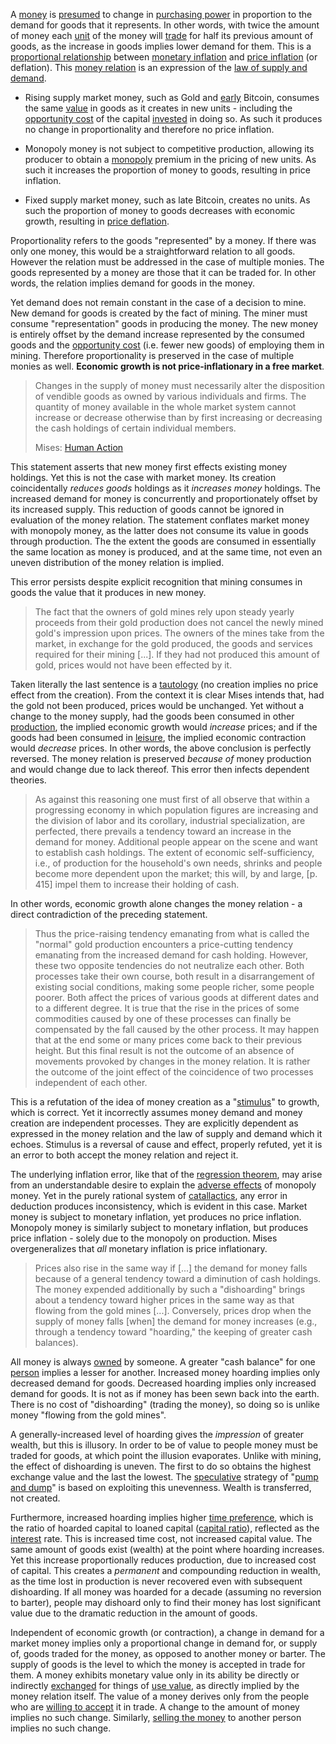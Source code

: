 A [money](Money-Taxonomy) is [presumed](https://mises.org/library/man-economy-and-state-power-and-market/html/p/1107) to change in [purchasing power](https://en.wikipedia.org/wiki/Purchasing_power) in proportion to the demand for goods that it represents. In other words, with twice the amount of money each [unit](Glossary#unit) of the money will [trade](Glossary#trade) for half its previous amount of goods, as the increase in goods implies lower demand for them. This is a [proportional relationship](https://en.wikipedia.org/wiki/Proportionality_(mathematics)) between [monetary inflation](https://en.wikipedia.org/wiki/Monetary_inflation) and [price inflation](https://en.wikipedia.org/wiki/Inflation) (or deflation). This [money relation](https://mises.org/library/human-action-0/html/pp/778) is an expression of the [law of supply and demand](https://en.wikipedia.org/wiki/Supply_and_demand).

* Rising supply market money, such as Gold and [early](Glossary#subsidy) Bitcoin, consumes the same [value](Glossary#value) in goods as it creates in new units - including the [opportunity cost](https://en.wikipedia.org/wiki/Opportunity_cost) of the capital [invested](Glossary#lend) in doing so. As such it produces no change in proportionality and therefore no price inflation.

* Monopoly money is not subject to competitive production, allowing its producer to obtain a [monopoly](https://mises.org/library/man-economy-and-state-power-and-market/html/pp/1054) premium in the pricing of new units. As such it increases the proportion of money to goods, resulting in price inflation.

* Fixed supply market money, such as late Bitcoin, creates no units. As such the proportion of money to goods decreases with economic growth, resulting in [price deflation](https://en.wikipedia.org/wiki/Deflation).

Proportionality refers to the goods "represented" by a money. If there was only one money, this would be a straightforward relation to all goods. However the relation must be addressed in the case of multiple monies. The goods represented by a money are those that it can be traded for. In other words, the relation implies demand for goods in the money.

Yet demand does not remain constant in the case of a decision to mine. New demand for goods is created by the fact of mining. The miner must consume "representation" goods in producing the money. The new money is entirely offset by the demand increase represented by the consumed goods and the [opportunity cost](https://en.wikipedia.org/wiki/Opportunity_cost) (i.e. fewer new goods) of employing them in mining. Therefore proportionality is preserved in the case of multiple monies as well. **Economic growth is not price-inflationary in a free market**.

> Changes in the supply of money must necessarily alter the disposition of vendible goods as owned by various individuals and firms. The quantity of money available in the whole market system cannot increase or decrease otherwise than by first increasing or decreasing the cash holdings of certain individual members.
>
> Mises: [Human Action](https://mises.org/library/human-action-0/html/pp/778)

This statement asserts that new money first effects existing money holdings. Yet this is not the case with market money. Its creation coincidentally *reduces goods* holdings as it *increases money* holdings. The increased demand for money is concurrently and proportionately offset by its increased supply. This reduction of goods cannot be ignored in evaluation of the money relation. The statement conflates market money with monopoly money, as the latter does not consume its value in goods through production. The the extent the goods are consumed in essentially the same location as money is produced, and at the same time, not even an uneven distribution of the money relation is implied.

This error persists despite explicit recognition that mining consumes in goods the value that it produces in new money.

> The fact that the owners of gold mines rely upon steady yearly proceeds from their gold production does not cancel the newly mined gold's impression upon prices. The owners of the mines take from the market, in exchange for the gold produced, the goods and services required for their mining [...]. If they had not produced this amount of gold, prices would not have been effected by it.

Taken literally the last sentence is a [tautology](https://en.wikipedia.org/wiki/Tautology_(logic)) (no creation implies no price effect from the creation). From the context it is clear Mises intends that, had the gold not been produced, prices would be unchanged. Yet without a change to the money supply, had the goods been consumed in other [production](Production-and-Consumption), the implied economic growth would *increase* prices; and if the goods had been consumed in [leisure](Labor-and-Leisure), the implied economic contraction would *decrease* prices. In other words, the above conclusion is perfectly reversed. The money relation is preserved *because of* money production and would change due to lack thereof. This error then infects dependent theories.

> As against this reasoning one must first of all observe that within a progressing economy in which population figures are increasing and the division of labor and its corollary, industrial specialization, are perfected, there prevails a tendency toward an increase in the demand for money. Additional people appear on the scene and want to establish cash holdings. The extent of economic self-sufficiency, i.e., of production for the household's own needs, shrinks and people become more dependent upon the market; this will, by and large, [p. 415] impel them to increase their holding of cash.

In other words, economic growth alone changes the money relation - a direct contradiction of the preceding statement.

> Thus the price-raising tendency emanating from what is called the "normal" gold production encounters a price-cutting tendency emanating from the increased demand for cash holding. However, these two opposite tendencies do not neutralize each other. Both processes take their own course, both result in a disarrangement of existing social conditions, making some people richer, some people poorer. Both affect the prices of various goods at different dates and to a different degree. It is true that the rise in the prices of some commodities caused by one of these processes can finally be compensated by the fall caused by the other process. It may happen that at the end some or many prices come back to their previous height. But this final result is not the outcome of an absence of movements provoked by changes in the money relation. It is rather the outcome of the joint effect of the coincidence of two processes independent of each other.

This is a refutation of the idea of money creation as a "[stimulus](https://en.wikipedia.org/wiki/Stimulus_(economics))" to growth, which is correct. Yet it incorrectly assumes money demand and money creation are independent processes. They are explicitly dependent as expressed in the money relation and the law of supply and demand which it echoes. Stimulus is a reversal of cause and effect, properly refuted, yet it is an error to both accept the money relation and reject it.

The underlying inflation error, like that of the [regression theorem](Regression-Fallacy), may arise from an understandable desire to explain the [adverse effects](https://en.wikipedia.org/wiki/Seigniorage) of monopoly money. Yet in the purely rational system of [catallactics](https://en.wikipedia.org/wiki/Catallactics), any error in deduction produces inconsistency, which is evident in this case. Market money is subject to monetary inflation, yet produces no price inflation. Monopoly money is similarly subject to monetary inflation, but produces price inflation - solely due to the monopoly on production. Mises overgeneralizes that *all* monetary inflation is price inflationary.

> Prices also rise in the same way if [...] the demand for money falls because of a general tendency toward a diminution of cash holdings. The money expended additionally by such a "dishoarding" brings about a tendency toward higher prices in the same way as that flowing from the gold mines [...]. Conversely, prices drop when the supply of money falls [when] the demand for money increases (e.g., through a tendency toward "hoarding," the keeping of greater cash balances).

All money is always [owned](Glossary#owner) by someone. A greater "cash balance" for one [person](Glossary#person) implies a lesser for another. Increased money hoarding implies only decreased demand for goods. Decreased hoarding implies only increased demand for goods. It is not as if money has been sewn back into the earth. There is no cost of "dishoarding" (trading the money), so doing so is unlike money "flowing from the gold mines".

A generally-increased level of hoarding gives the *impression* of greater wealth, but this is illusory. In order to be of value to people money must be traded for goods, at which point the illusion evaporates. Unlike with mining, the effect of dishoarding is uneven. The first to do so obtains the highest exchange value and the last the lowest. The [speculative](Speculative-Consumption) strategy of "[pump and dump](https://en.wikipedia.org/wiki/Pump_and_dump)" is based on exploiting this unevenness. Wealth is transferred, not created.

Furthermore, increased hoarding implies higher [time preference](Time-Preference-Fallacy), which is the ratio of hoarded capital to loaned capital ([capital ratio](Savings-Relation)), reflected as the [interest](Glossary#interest) rate. This is increased time cost, not increased capital value. The same amount of goods exist (wealth) at the point where hoarding increases. Yet this increase proportionally reduces production, due to increased cost of capital. This creates a *permanent* and compounding reduction in wealth, as the time lost in production is never recovered even with subsequent dishoarding. If all money was hoarded for a decade (assuming no reversion to barter), people may dishoard only to find their money has lost significant value due to the dramatic reduction in the amount of goods.

Independent of economic growth (or contraction), a change in demand for a market money implies only a proportional change in demand for, or supply of, goods traded for the money, as opposed to another money or barter. The supply of goods is the level to which the money is accepted in trade for them. A money exhibits monetary value only in its ability be directly or indirectly [exchanged](Glossary#exchange) for things of [use value](https://en.wikipedia.org/wiki/Use_value), as directly implied by the money relation itself. The value of a money derives only from the people who are [willing to accept](Glossary#economy) it in trade. A change to the amount of money implies no such change. Similarly, [selling the money](Dumping-Fallacy) to another person implies no such change.